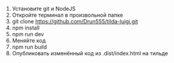 1. Установите git и NodeJS
2. Откройте терминал в произвольной папке
3. git clone https://github.com/Drun555/tilda-luigi.git
4. npm install
5. npm run dev
6. Меняйте код
7. npm run build
8. Опубликовать изменённый код из .dist/index.html на тильде
